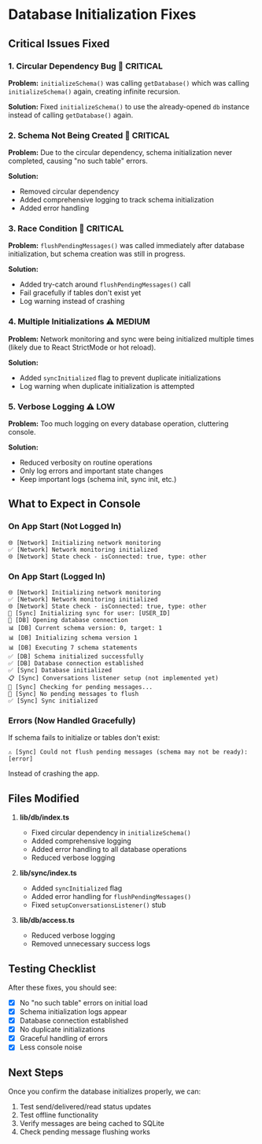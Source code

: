 # Database Initialization Fixes

## Critical Issues Fixed

### 1. Circular Dependency Bug 🔴 CRITICAL
**Problem:** `initializeSchema()` was calling `getDatabase()` which was calling `initializeSchema()` again, creating infinite recursion.

**Solution:** Fixed `initializeSchema()` to use the already-opened `db` instance instead of calling `getDatabase()` again.

### 2. Schema Not Being Created 🔴 CRITICAL
**Problem:** Due to the circular dependency, schema initialization never completed, causing "no such table" errors.

**Solution:** 
- Removed circular dependency
- Added comprehensive logging to track schema initialization
- Added error handling

### 3. Race Condition 🔴 CRITICAL
**Problem:** `flushPendingMessages()` was called immediately after database initialization, but schema creation was still in progress.

**Solution:**
- Added try-catch around `flushPendingMessages()` call
- Fail gracefully if tables don't exist yet
- Log warning instead of crashing

### 4. Multiple Initializations ⚠️ MEDIUM
**Problem:** Network monitoring and sync were being initialized multiple times (likely due to React StrictMode or hot reload).

**Solution:**
- Added `syncInitialized` flag to prevent duplicate initializations
- Log warning when duplicate initialization is attempted

### 5. Verbose Logging ⚠️ LOW
**Problem:** Too much logging on every database operation, cluttering console.

**Solution:**
- Reduced verbosity on routine operations
- Only log errors and important state changes
- Keep important logs (schema init, sync init, etc.)

## What to Expect in Console

### On App Start (Not Logged In)
```
🌐 [Network] Initializing network monitoring
✅ [Network] Network monitoring initialized
🌐 [Network] State check - isConnected: true, type: other
```

### On App Start (Logged In)
```
🌐 [Network] Initializing network monitoring
✅ [Network] Network monitoring initialized
🌐 [Network] State check - isConnected: true, type: other
🔄 [Sync] Initializing sync for user: [USER_ID]
💾 [DB] Opening database connection
📊 [DB] Current schema version: 0, target: 1
📊 [DB] Initializing schema version 1
📊 [DB] Executing 7 schema statements
✅ [DB] Schema initialized successfully
✅ [DB] Database connection established
✅ [Sync] Database initialized
📋 [Sync] Conversations listener setup (not implemented yet)
📮 [Sync] Checking for pending messages...
📮 [Sync] No pending messages to flush
✅ [Sync] Sync initialized
```

### Errors (Now Handled Gracefully)
If schema fails to initialize or tables don't exist:
```
⚠️ [Sync] Could not flush pending messages (schema may not be ready): [error]
```

Instead of crashing the app.

## Files Modified

1. **lib/db/index.ts**
   - Fixed circular dependency in `initializeSchema()`
   - Added comprehensive logging
   - Added error handling to all database operations
   - Reduced verbose logging

2. **lib/sync/index.ts**
   - Added `syncInitialized` flag
   - Added error handling for `flushPendingMessages()`
   - Fixed `setupConversationsListener()` stub

3. **lib/db/access.ts**
   - Reduced verbose logging
   - Removed unnecessary success logs

## Testing Checklist

After these fixes, you should see:
- [x] No "no such table" errors on initial load
- [x] Schema initialization logs appear
- [x] Database connection established
- [x] No duplicate initializations
- [x] Graceful handling of errors
- [x] Less console noise

## Next Steps

Once you confirm the database initializes properly, we can:
1. Test send/delivered/read status updates
2. Test offline functionality
3. Verify messages are being cached to SQLite
4. Check pending message flushing works


